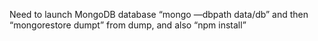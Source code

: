 Need to launch MongoDB database “mongo —dbpath data/db” and then “mongorestore dumpt” from dump, and also “npm install”
